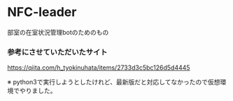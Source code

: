 # NFC-leader
部室の在室状況管理botのためのもの

### 参考にさせていただいたサイト
https://qiita.com/h_tyokinuhata/items/2733d3c5bc126d5d4445

※ python3で実行しようとしたけれど、最新版だと対応してなかったので仮想環境でやりました。